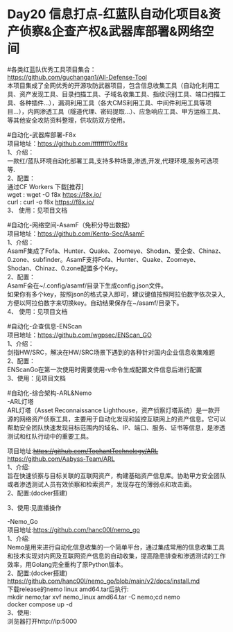 Day20 信息打点-红蓝队自动化项目&资产侦察&企查产权&武器库部署&网络空间
=

#各类红蓝队优秀工具项目集合：  
https://github.com/guchangan1/All-Defense-Tool  
本项目集成了全网优秀的开源攻防武器项目，包含信息收集工具（自动化利用工具、资产发现工具、目录扫描工具、子域名收集工具、指纹识别工具、端口扫描工具、各种插件...），漏洞利用工具（各大CMS利用工具、中间件利用工具等项目...），内网渗透工具（隧道代理、密码提取...）、应急响应工具、甲方运维工具、等其他安全攻防资料整理，供攻防双方使用。

#自动化-武器库部署-F8x  
项目地址：https://github.com/ffffffff0x/f8x  
1、介绍：  
一款红/蓝队环境自动化部署工具,支持多种场景,渗透,开发,代理环境,服务可选项等.  
2、配置：  
通过CF Workers 下载[推荐]  
wget : wget -O f8x https://f8x.io/  
curl : curl -o f8x https://f8x.io/  
3、	使用：见项目文档  


#自动化-网络空间-AsamF（免积分导出数据）  
项目地址：https://github.com/Kento-Sec/AsamF  
1、介绍：  
AsamF集成了Fofa、Hunter、Quake、Zoomeye、Shodan、爱企查、Chinaz、0.zone、subfinder。AsamF支持Fofa、Hunter、Quake、Zoomeye、Shodan、Chinaz、0.zone配置多个Key。  
2、配置：  
AsamF会在~/.config/asamf/目录下生成config.json文件。  
如果你有多个key，按照json的格式录入即可，建议键值按照阿拉伯数字依次录入,方便以阿拉伯数字来切换key。自动结果保存在~/asamf/目录下。  
4、	使用：见项目文档  

#自动化-企查信息-ENScan  
项目地址：https://github.com/wgpsec/ENScan_GO  
1、介绍：  
剑指HW/SRC，解决在HW/SRC场景下遇到的各种针对国内企业信息收集难题  
2、配置：  
ENScanGo在第一次使用时需要使用-v命令生成配置文件信息后进行配置  
3、使用：见项目文档  

#自动化-综合架构-ARL&Nemo  
-ARL灯塔  
ARL灯塔（Asset Reconnaissance Lighthouse，资产侦察灯塔系统）是一款开源的网络资产侦察工具，主要用于自动化发现和监控互联网上的资产信息。它可以帮助安全团队快速发现目标范围内的域名、IP、端口、服务、证书等信息，是渗透测试和红队行动中的重要工具。  

项目地址:<del>https://github.com/TophantTechnology/ARL</del>  
https://github.com/Aabyss-Team/ARL  
1、介绍:  
旨在快速侦察与目标关联的互联网资产，构建基础资产信息库。协助甲方安全团队或者渗透测试人员有效侦察和检索资产，发现存在的薄弱点和攻击面。  
2、配置:(docker搭建)  

3、使用:见直播操作  

-Nemo_Go  
项目地址:https://github.com/hanc00l/nemo_go  
1、介绍:  
Nemo是用来进行自动化信息收集的一个简单平台，通过集成常用的信息收集工具和技术实现对内网及互联网资产信息的自动收集，提高隐患排查和渗透测试的工作效率，用Golang完全重构了原Python版本。  
2、配置:(docker搭建)  
https://github.com/hanc00l/nemo_go/blob/main/v2/docs/install.md  
下载release的nemo linux amd64.tar后执行:  
mkdir nemo;tar xvf nemo_linux amd64.tar -C nemo;cd nemo  
docker compose up -d  
3、使用:  
浏览器打开http://ip:5000
